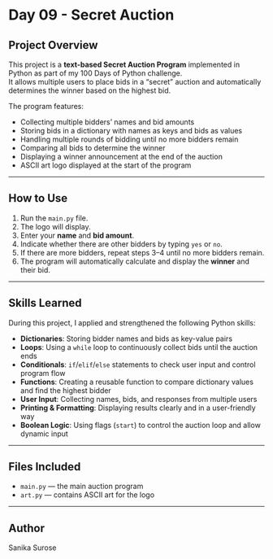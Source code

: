 # Day 09 - Secret Auction

## Project Overview

This project is a **text-based Secret Auction Program** implemented in Python as part of my 100 Days of Python challenge.  
It allows multiple users to place bids in a “secret” auction and automatically determines the winner based on the highest bid.

The program features:

- Collecting multiple bidders’ names and bid amounts
- Storing bids in a dictionary with names as keys and bids as values
- Handling multiple rounds of bidding until no more bidders remain
- Comparing all bids to determine the winner
- Displaying a winner announcement at the end of the auction
- ASCII art logo displayed at the start of the program

---

## How to Use

1. Run the `main.py` file.
2. The logo will display.
3. Enter your **name** and **bid amount**.
4. Indicate whether there are other bidders by typing `yes` or `no`.
5. If there are more bidders, repeat steps 3–4 until no more bidders remain.
6. The program will automatically calculate and display the **winner** and their bid.

---

## Skills Learned

During this project, I applied and strengthened the following Python skills:

- **Dictionaries**: Storing bidder names and bids as key-value pairs
- **Loops**: Using a `while` loop to continuously collect bids until the auction ends
- **Conditionals**: `if`/`elif`/`else` statements to check user input and control program flow
- **Functions**: Creating a reusable function to compare dictionary values and find the highest bidder
- **User Input**: Collecting names, bids, and responses from multiple users
- **Printing & Formatting**: Displaying results clearly and in a user-friendly way
- **Boolean Logic**: Using flags (`start`) to control the auction loop and allow dynamic input

---

## Files Included

- `main.py` — the main auction program
- `art.py` — contains ASCII art for the logo

---

## Author

Sanika Surose
